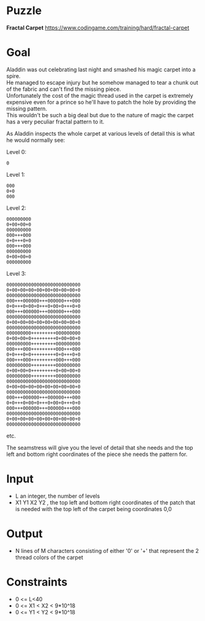 # Puzzle
**Fractal Carpet** https://www.codingame.com/training/hard/fractal-carpet

# Goal
Aladdin was out celebrating last night and smashed his magic carpet into a spire.  
He managed to escape injury but he somehow managed to tear a chunk out of the fabric and can't find the missing piece.   
Unfortunately the cost of the magic thread used in the carpet is extremely expensive even for a prince so he'll have to patch the hole by providing the missing pattern.  
This wouldn't be such a big deal but due to the nature of magic the carpet has a very peculiar fractal pattern to it.  

As Aladdin inspects the whole carpet at various levels of detail this is what he would normally see:

Level 0:
```
0
```

Level 1:
```
000
0+0
000
```

Level 2:
```
000000000
0+00+00+0
000000000
000+++000
0+0+++0+0
000+++000
000000000
0+00+00+0
000000000
```

Level 3:
```
000000000000000000000000000
0+00+00+00+00+00+00+00+00+0
000000000000000000000000000
000+++000000+++000000+++000
0+0+++0+00+0+++0+00+0+++0+0
000+++000000+++000000+++000
000000000000000000000000000
0+00+00+00+00+00+00+00+00+0
000000000000000000000000000
000000000+++++++++000000000
0+00+00+0+++++++++0+00+00+0
000000000+++++++++000000000
000+++000+++++++++000+++000
0+0+++0+0+++++++++0+0+++0+0
000+++000+++++++++000+++000
000000000+++++++++000000000
0+00+00+0+++++++++0+00+00+0
000000000+++++++++000000000
000000000000000000000000000
0+00+00+00+00+00+00+00+00+0
000000000000000000000000000
000+++000000+++000000+++000
0+0+++0+00+0+++0+00+0+++0+0
000+++000000+++000000+++000
000000000000000000000000000
0+00+00+00+00+00+00+00+00+0
000000000000000000000000000
```

etc.

The seamstress will give you the level of detail that she needs and the top left and bottom right coordinates of the piece she needs the pattern for.

# Input
* L an integer, the number of levels
* X1 Y1 X2 Y2 , the top left and bottom right coordinates of the patch that is needed with the top left of the carpet being coordinates 0,0

# Output
* N lines of M characters consisting of either '0' or '+' that represent the 2 thread colors of the carpet

# Constraints
* 0 <= L<40
* 0 <= X1 < X2 < 9*10^18
* 0 <= Y1 < Y2 < 9*10^18
